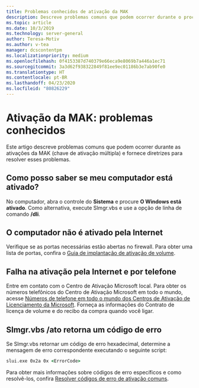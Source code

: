```yaml
---
title: Problemas conhecidos de ativação da MAK
description: Descreve problemas comuns que podem ocorrer durante o processo de ativação da MAK e oferece resoluções e diretrizes
ms.topic: article
ms.date: 10/3/2019
ms.technology: server-general
author: Teresa-Motiv
ms.author: v-tea
manager: dcscontentpm
ms.localizationpriority: medium
ms.openlocfilehash: 0f4153387d740379e66eca9e8069b7a446a1ec71
ms.sourcegitcommit: 3a3d62f938322849f81ee9ec01186b3e7ab90fe0
ms.translationtype: HT
ms.contentlocale: pt-BR
ms.lasthandoff: 04/23/2020
ms.locfileid: "80826229"
---
```

# <a name="mak-activation-known-issues"></a>Ativação da MAK: problemas conhecidos

Este artigo descreve problemas comuns que podem ocorrer durante as ativações da MAK (chave de ativação múltipla) e fornece diretrizes para resolver esses problemas.

## <a name="how-can-i-tell-whether-my-computer-is-activated"></a>Como posso saber se meu computador está ativado?

No computador, abra o controle do **Sistema** e procure **O Windows está ativado**. Como alternativa, execute Slmgr.vbs e use a opção de linha de comando **/dli**.

## <a name="the-computer-does-not-activate-over-the-internet"></a>O computador não é ativado pela Internet

Verifique se as portas necessárias estão abertas no firewall. Para obter uma lista de portas, confira o [Guia de implantação de ativação de volume](https://go.microsoft.com/fwlink/?linkid=150083).

## <a name="internet-and-telephone-activation-fail"></a>Falha na ativação pela Internet e por telefone

Entre em contato com o Centro de Ativação Microsoft local. Para obter os números telefônicos do Centro de Ativação Microsoft em todo o mundo, acesse [Números de telefone em todo o mundo dos Centros de Ativação de Licenciamento da Microsoft](https://www.microsoft.com/Licensing/existing-customer/activation-centers). Forneça as informações do Contrato de licença de volume e do recibo da compra quando você ligar.

## <a name="slmgrvbs-ato-returns-an-error-code"></a>Slmgr.vbs /ato retorna um código de erro

Se Slmgr.vbs retornar um código de erro hexadecimal, determine a mensagem de erro correspondente executando o seguinte script:

```cmd
slui.exe 0x2a 0x <ErrorCode>
```

Para obter mais informações sobre códigos de erro específicos e como resolvê-los, confira [Resolver códigos de erro de ativação comuns](activation-error-codes.md).
